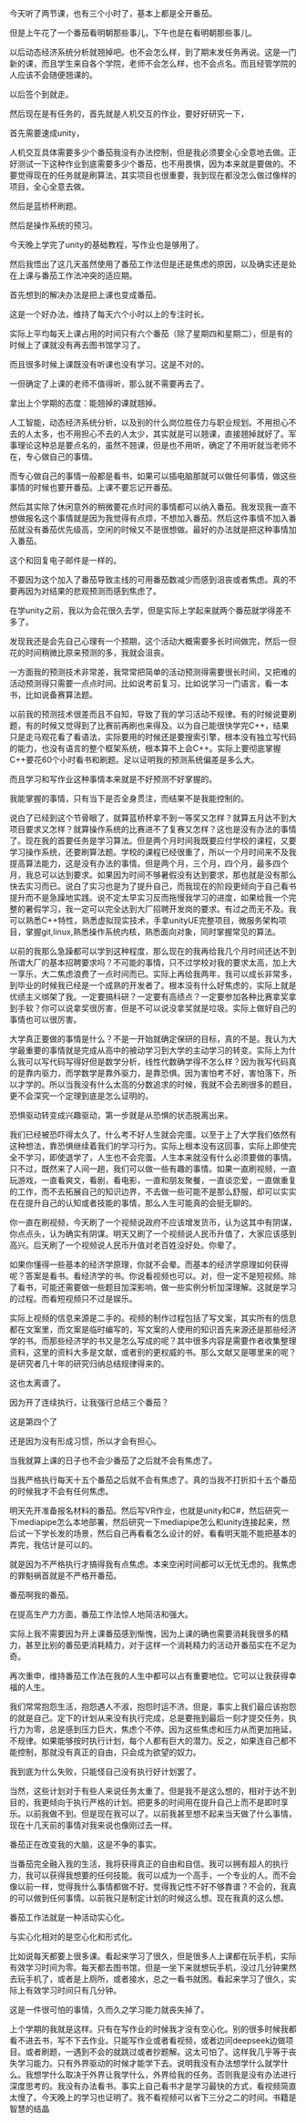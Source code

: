 今天听了两节课，也有三个小时了，基本上都是全开番茄。

但是上午花了一个番茄看明朝那些事儿，下午也是在看明朝那些事儿。

以后动态经济系统分析就翘掉吧。也不会怎么样，到了期末发任务再说。这是一门新的课，而且学生来自各个学院，老师不会怎么样，也不会点名。而且经管学院的人应该不会随便翘课的。

以后签个到就走。

然后现在是有任务的，首先就是人机交互的作业，要好好研究一下，

首先需要速成unity，

人机交互具体需要多少个番茄我没有办法控制，但是我必须要全心全意地去做。正好测试一下这种作业到底需要多少个番茄，也不用畏惧，因为本来就是要做的。不要觉得现在的任务就是刷算法，其实项目也很重要，我到现在都没怎么做过像样的项目，全心全意去做。

然后是蓝桥杯刷题。

然后是操作系统的预习。



今天晚上学完了unity的基础教程，写作业也是够用了。

然后我悟出了这几天虽然使用了番茄工作法但是还是焦虑的原因，以及确实还是处在上课与番茄工作法冲突的适应期。

首先想到的解决办法是把上课也变成番茄。

这是一个好办法，维持了每天六个小时以上的专注时长。

实际上平均每天上课占用的时间只有六个番茄（除了星期四和星期二），但是有的时候上了课就没有再去图书馆学习了。

而且很多时候上课既没有听课也没有学习。这是不对的。

一但确定了上课的老师不值得听，那么就不需要再去了。

拿出上个学期的态度：能翘掉的课就翘掉。

人工智能，动态经济系统分析，以及别的什么岗位胜任力与职业规划。不用担心不去的人太多，也不用担心不去的人太少，其实就是可以翘课，直接翘掉就好了。军事理论这种总是要点名的，虽然不翘课，但是也不用听，确定了不用听就当老师不在，专心做自己的事情。

而专心做自己的事情一般都是看书，如果可以插电脑那就可以做任何事情，做这些事情的时候也要开番茄。上课不要忘记开番茄。

然后其实除了休闲意外的稍微要花点时间的事情都可以纳入番茄。我发现我一直不想做报名这个事情就是因为我觉得有点烦，不想加入番茄。然后这件事情不加入番茄就没有番茄优先级高，空闲的时候又不是很想做。最好的办法就是把这种事情加入番茄。

这个和回复电子邮件是一样的。

不要因为这个加入了番茄导致主线的可用番茄数减少而感到沮丧或者焦虑。真的不要再因为对结果的悲观预测而感到焦虑了。

在学unity之前，我以为会花很久去学，但是实际上学起来就两个番茄就学得差不多了。

发现我还是会先自己心理有一个预期，这个活动大概需要多长时间做完，然后一但花的时间稍微比原来预测的多，我就会沮丧。

一方面我的预测技术非常差，我常常把简单的活动预测得需要很长时间，又把难的活动预测得只需要一点点时间。比如说考前复习，比如说学习一门语言，看一本书，比如说备赛算法题。

以前我的预测技术很差而且不自知，导致了我的学习活动不规律。有的时候说要刷题，有的时候又觉得到了比赛前再刷也来得及。以为自己能很快学完C++，结果只是走马观花看了看语法，实际要用的时候还是要搜索引擎，根本没有独立写代码的能力，也没有语言的整个框架系统，根本算不上会C++。实际上要彻底掌握C++要花60个小时看书和刷题。足以证明我的预测系统偏差是多么大。

而且学习和写作业这种事情本来就是不好预测不好掌握的。

我能掌握的事情，只有当下是否全身贯注，而结果不是我能控制的。

说白了已经到这个节骨眼了，就算蓝桥杯拿不到一等奖又怎样？就算五月达不到大项目要求又怎样？就算操作系统的比赛进不了复赛又怎样？这也是没有办法的事情了。现在我的首要任务是学习算法。但是两个月时间我既要应付学校的课程，又要学习操作系统，还要刷算法题。学校的课程已经很重了，所以一个月时间来不及我提高算法能力，这是没有办法的事情。但是两个月，三个月，四个月，最多四个月，我总可以达到要求。如果因为时间不够暑假没有达到要求，那也就是没有那么快去实习而已。说白了实习也是为了提升自己，而我现在的阶段更倾向于自己看书提升而不是急躁地实践。说不定太早实习反而拖慢我学习的进度，如果给我一个完整的暑假学习，我一定可以完全达到大厂招聘开发岗的要求。有过之而无不及。我可以熟悉C++特性，熟悉虚拟现实技术，手拿unityUE完整项目，微服务架构项目，掌握git,linux,熟悉操作系统内核，熟悉面向对象，同时掌握常见的算法。

以前的我那么急躁都可以学到这种程度，那么现在的我再给我几个月时间还达不到所谓大厂的基本招聘要求吗？不可能的事情，只不过学校对我的要求太高，加上大一享乐，大二焦虑浪费了一点时间而已。实际上再给我两年，我可以成长非常多，到毕业的时候我已经是一个成熟的开发者了。根本没有什么好焦虑的，实际上就是优绩主义绑架了我。一定要搞科研？一定要有高绩点？一定要参加各种比赛拿奖拿到手软？你可以说拿奖很厉害，但是不可以说没拿奖就是垃圾。实际上做好自己的事情也可以很厉害。

大学真正要做的事情是什么？不是一开始就确定保研的目标，真的不是。我认为大学最重要的事情就是完成从高中的被动学习到大学的主动学习的转变。实际上为什么我可以写代码写得好但是数学分析，线性代数确学得不怎么样？因为我写代码真的是靠内驱力，而学数学是靠外驱力，是靠恐惧。因为害怕考不好，害怕落下，所以才学的。所以当我没有什么太高的分数追求的时候，我就不会去刷很多的题目，更不会深究一个定理到底是怎么证明的。

恐惧驱动转变成兴趣驱动，第一步就是从恐惧的状态脱离出来。

我们已经被恐吓得太久了。什么考不好人生就会完蛋。以至于上了大学我们依然有这种想法，靠恐惧继续着我们的学习行为。实际上根本没有这回事，实际上即使完全不学习，即使退学了，人生也不会完蛋。人生本来就没有什么必须要做的事情。只不过，既然来了人间一趟，我们可以做一些有趣的事情。如果一直刷视频，一直玩游戏，一直看爽文，看剧，看电影，一直和朋友聚餐，一直谈恋爱，一直做重复的工作，而不去拓展自己的知识边界，不去做一些可能不是那么舒服，却可以实实在在提升自己的认知或者技能的事情，那么人生可能真的会挺无聊的。

你一直在刷视频，今天刷了一个视频说政府不应该增发货币，认为这其中有阴谋，你点点头，认为确实有阴谋。明天又刷了一个视频说人民币升值了，大家应该感到高兴。后天刷了一个视频说人民币升值对老百姓没好处。你晕了。

如果你懂得一些基本的经济学原理，你就不会晕。而基本的经济学原理如何获得呢？答案是看书。看经济学的书。你说看视频也可以。对，但一定不是短视频。除了看书，可能还需要做一些题目加深影响，做一些实例分析加深理解。这就是学习的过程。而看短视频只不过是娱乐。

实际上视频的信息来源是二手的。视频的制作过程包括了写文案，其实所有的信息都在文案里，而文案是临时编写的，写文案的人使用的知识首先来源还是那些经济学的书。而那些经济学的书又是怎么写成的呢？其中很多内容是需要作者收集整理资料，这里的资料大多是文献，或者别的更权威的书。那么文献又是哪里来的呢？是研究者几十年的研究归纳总结规律得来的。

这也太离谱了。

因为开了连续执行，让我强行总结三个番茄？

这是第四个了

还是因为没有形成习惯，所以才会有担心。

当我就算上课的日子也不会少番茄了之后就不会有焦虑了。

当我严格执行每天十五个番茄之后就不会有焦虑了。真的当我不打折扣十五个番茄的时候我才不会有任何焦虑。

明天先开准备报名材料的番茄。然后写VR作业，也就是unity和C#，然后研究一下mediapipe怎么本地部署，然后研究一下mediapipe怎么和unity连接起来，然后试一下学长发的场景，然后自己再看看怎么设计的好。看看明天能不能把基本的弄完，我估计是可以的。

就是因为不严格执行才搞得我有点焦虑。本来空闲时间都可以无忧无虑的。我焦虑的罪魁祸首就是不严格开番茄。

番茄啊我的番茄。

在提高生产力方面，番茄工作法惊人地简洁和强大。

实际上我不需要因为开上课番茄感到惭愧，因为上课的确也需要消耗我很多的精力，甚至比别的番茄更消耗精力，对于这样一个消耗精力的活动开番茄实在不足为奇。

再次重申，维持番茄工作法在我的人生中都可以占有重要地位。它可以让我获得幸福的人生。

我们常常抱怨生活，抱怨遇人不淑，抱怨时运不济。但是，事实上我们最应该抱怨的就是自己。定下的计划从来没有执行完成，总是要拖到最后一刻才提交任务，执行力为零，总是感到压力巨大，焦虑个不停。因为这些焦虑和压力从而更加拖延，不规律。如果能够按时执行计划，每个人都有巨大的潜力。反之，如果连自己都不能控制，那就没有真正的自由，只会成为欲望的奴力。

我到底为什么失败，只能怪自己没有执行好计划罢了。

当然，这些计划对于有些人来说任务太重了。但是我不是这么想的，相对于达不到目的，我更倾向于执行严格的计划。把更多的时间用在提升自己上而不是即时享乐。以前我做不到。但是现在我可以了。以前我甚至想不起来当天做了什么事情，现在十几天前的事情对我来说也像刚过去一样。

番茄正在改变我的大脑，这是不争的事实。

当番茄完全融入我的生活，我将获得真正的自由和自信。我可以拥有超人的执行力，我可以获得我想要的任何技能。我可以成为一个高手，一个专业的人。而不会像以前一样，觉得我什么事情都做不好。觉得我记性不好不够靠谱？不会的，我真的可以做到任何事情。以前我只是制定计划的时候这么想。现在我真的这么想。

番茄工作法就是一种活动实心化。

与实心化相对的是空心化和形式化。

比如说每天都要上很多课。看起来学习了很久，但是很多人上课都在玩手机，实际有效学习时间为零。每天都去图书馆，但是一坐下来就想玩手机，没过几分钟果然去玩手机了，或者是上厕所，或者接水，总之一看书就困。看起来学习了很久，实际上有效学习时间只有几分钟。

这是一件很可怕的事情，久而久之学习能力就丧失掉了。

上个学期的我就是这样。只有在写作业的时候我才没有空心化。别的很多时候我都看不进去书，写不下去作业。只能写作业或者看视频，或者边问deepseek边做项目。或者刷题，一遇到不会的就跳过或者抄题解。这太可怕了。这样我几乎等于丧失学习能力。只有外界驱动的时候才能学下去。说明我没有办法想学什么就学什么。我想学什么取决于外界让我学什么，外界给我的任务。否则我是没有办法进行深度思考的。我没有办法看书。事实上自己看书才是学习最快的方式，看视频简直太慢了。今天晚上的学习也证明了。我不看视频可以省下三分之二的时间。书籍是智慧的结晶

























































